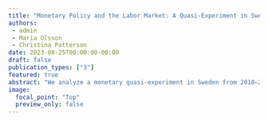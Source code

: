 ```yaml
---
title: "Monetary Policy and the Labor Market: A Quasi-Experiment in Sweden"
authors:
 - admin
 - Maria Olsson
 - Christina Patterson
date: 2023-08-25T00:00:00-00:00
draft: false
publication_types: ["3"]
featured: true
abstract: "We analyze a monetary quasi-experiment in Sweden from 2010–2011, when the Riksbank raised the interest rate substantially. We argue that this increase was unrelated to labor market conditions, driven instead by new concerns at the Riksbank about financial stability. Using a battery of specifications that rule out domestic or international confounders, we show that this monetary tightening led to a substantial economic contraction, raising unemployment by 1–2 percentage points. Using administrative micro data, we find that nominal wage rigidity drove much of the unemployment response and that the monetary contraction was more regressive than the typical business cycle."
image:
  focal_point: "Top"
  preview_only: false
---
```


